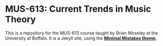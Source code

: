# MUS-613: Current Trends in Music Theory

This is a repository for the MUS-613 course taught by Brian Moseley at the University at Buffalo. It is a Jekyll site, using the 
**[Minimal Mistakes theme](http://mmistakes.github.io/minimal-mistakes).** 